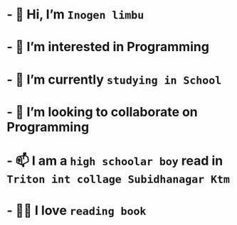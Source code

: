 # - 👋 Hi, I’m ```Inogen limbu```
# - 👀 I’m interested in Programming
# - 🌱 I’m currently ```studying in School```
# - 💞️ I’m looking to collaborate on Programming
# - 📫 I am a ```high schoolar boy``` read in ```Triton int collage Subidhanagar Ktm```
# - 👩‍🏫 I love ```reading book```
